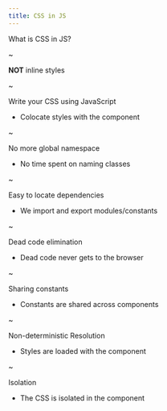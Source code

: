 ```yaml
---
title: CSS in JS
---
```

What is CSS in JS?

~

**NOT** inline styles

~

Write your CSS using JavaScript
* Colocate styles with the component

~

No more global namespace
* No time spent on naming classes

~

Easy to locate dependencies
* We import and export modules/constants

~

Dead code elimination
* Dead code never gets to the browser

~

Sharing constants
* Constants are shared across components

~

Non-deterministic Resolution
* Styles are loaded with the component

~

Isolation
* The CSS is isolated in the component
